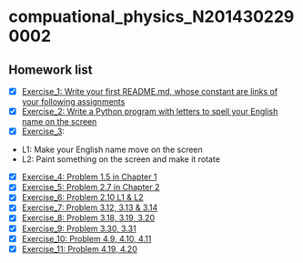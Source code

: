 # compuational_physics_N2014302290002
## Homework list
- [x] [Exercise_1: Write your first README.md, whose constant are links of your following assignments ](https://github.com/AriaOnTheString/compuational_physics_N2014302290002/blob/master/README.md)
- [x] [Exercise_2: Write a Python program with letters to spell your English name on the screen ](https://github.com/AriaOnTheString/compuational_physics_N2014302290002/blob/master/%E8%AE%A1%E7%AE%97%E7%89%A9%E7%90%86%E7%AC%AC%E4%BA%8C%E6%AC%A1%E4%BD%9C%E4%B8%9A.py)
- [x] [Exercise_3](https://github.com/AriaOnTheString/compuational_physics_N2014302290002/blob/master/%E8%AE%A1%E7%AE%97%E7%89%A9%E7%90%86%E7%AC%AC%E4%B8%89%E6%AC%A1%E4%BD%9C%E4%B8%9A.md):
      
* L1: Make your English name move on the screen
* L2: Paint something on the screen and make it rotate 

- [x] [Exercise_4: Problem 1.5 in Chapter 1](https://github.com/AriaOnTheString/compuational_physics_N2014302290002/blob/master/Homework4_Chapter1/%E8%AE%A1%E7%AE%97%E7%89%A9%E7%90%86%E7%AC%AC4%E6%AC%A1%E4%BD%9C%E4%B8%9A.md)
- [x] [Exercise_5: Problem 2.7 in Chapter 2](https://github.com/AriaOnTheString/compuational_physics_N2014302290002/blob/master/Homework5_Chapter2/The%20trajectory%20of%20the%20cannon%20shell.md)
- [x] [Exercise_6: Problem 2.10 L1 & L2](http://www.jianshu.com/p/867f7fcd950c)
- [x] [Exercise_7: Problem 3.12, 3.13 & 3.14](http://www.jianshu.com/p/143183381e01)
- [x] [Exercise_8: Problem 3.18, 3.19, 3.20](http://www.jianshu.com/p/93ff7508a3ab)
- [x] [Exercise_9: Problem 3.30, 3.31](http://www.jianshu.com/p/ada6c7eb3520)
- [x] [Exercise_10: Problem 4.9, 4.10, 4.11](http://www.jianshu.com/p/8335d1793905)
- [x] [Exercise_11: Problem 4.19, 4.20](http://www.jianshu.com/p/3b377183dec2)
